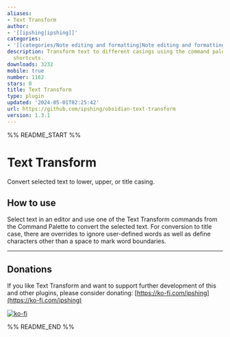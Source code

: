 ```yaml
---
aliases:
- Text Transform
author:
- '[[ipshing|ipshing]]'
categories:
- '[[categories/Note editing and formatting|Note editing and formatting]]'
description: Transform text to different casings using the command palette or keyboard
  shortcuts.
downloads: 3232
mobile: true
number: 1162
stars: 0
title: Text Transform
type: plugin
updated: '2024-05-01T02:25:42'
url: https://github.com/ipshing/obsidian-text-transform
version: 1.3.1
---
```


%% README_START %%

# Text Transform

Convert selected text to lower, upper, or title casing.

## How to use

Select text in an editor and use one of the Text Transform commands from the Command Palette to convert the selected text.
For conversion to title case, there are overrides to ignore user-defined words as well as define characters other than a
space to mark word boundaries.
___

## Donations

If you like Text Transform and want to support further development of this and other plugins, please consider donating: [https://ko-fi.com/ipshing](https://ko-fi.com/ipshing)

[![ko-fi](https://ko-fi.com/img/githubbutton_sm.svg)](https://ko-fi.com/ipshing)


%% README_END %%